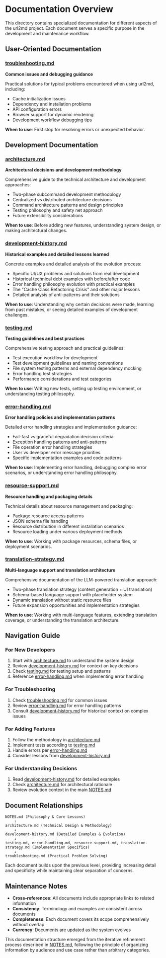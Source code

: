 # Documentation Overview

This directory contains specialized documentation for different aspects of the url2md project. Each document serves a specific purpose in the development and maintenance workflow.

## User-Oriented Documentation

### [troubleshooting.md](troubleshooting.md)
**Common issues and debugging guidance**

Practical solutions for typical problems encountered when using url2md, including:
- Cache initialization issues
- Dependency and installation problems
- API configuration errors
- Browser support for dynamic rendering
- Development workflow debugging tips

**When to use**: First stop for resolving errors or unexpected behavior.

## Development Documentation

### [architecture.md](architecture.md)
**Architectural decisions and development methodology**

Comprehensive guide to the technical architecture and development approaches:
- Two-phase subcommand development methodology
- Centralized vs distributed architecture decisions
- Command architecture patterns and design principles
- Testing philosophy and safety net approach
- Future extensibility considerations

**When to use**: Before adding new features, understanding system design, or making architectural changes.

### [development-history.md](development-history.md)
**Historical examples and detailed lessons learned**

Concrete examples and detailed analysis of the evolution process:
- Specific UI/UX problems and solutions from real development
- Historical technical debt examples with before/after code
- Error handling philosophy evolution with practical examples
- The "Cache Class Refactoring Crisis" and other major lessons
- Detailed analysis of anti-patterns and their solutions

**When to use**: Understanding why certain decisions were made, learning from past mistakes, or seeing detailed examples of development challenges.

### [testing.md](testing.md)
**Testing guidelines and best practices**

Comprehensive testing approach and practical guidelines:
- Test execution workflow for development
- Test development guidelines and naming conventions
- File system testing patterns and external dependency mocking
- Error handling test strategies
- Performance considerations and test categories

**When to use**: Writing new tests, setting up testing environment, or understanding testing philosophy.

### [error-handling.md](error-handling.md)
**Error handling policies and implementation patterns**

Detailed error handling strategies and implementation guidance:
- Fail-fast vs graceful degradation decision criteria
- Exception handling patterns and anti-patterns
- File operation error handling strategies
- User vs developer error message priorities
- Specific implementation examples and code patterns

**When to use**: Implementing error handling, debugging complex error scenarios, or understanding error handling philosophy.

### [resource-support.md](resource-support.md)
**Resource handling and packaging details**

Technical details about resource management and packaging:
- Package resource access patterns
- JSON schema file handling
- Resource distribution in different installation scenarios
- Resource loading under various deployment methods

**When to use**: Working with package resources, schema files, or deployment scenarios.

### [translation-strategy.md](translation-strategy.md)
**Multi-language support and translation architecture**

Comprehensive documentation of the LLM-powered translation approach:
- Two-phase translation strategy (content generation + UI translation)
- Schema-based language support with placeholder system
- Dynamic translation without static resource files
- Future expansion opportunities and implementation strategies

**When to use**: Working with multi-language features, extending translation coverage, or understanding the translation architecture.

## Navigation Guide

### For New Developers
1. Start with [architecture.md](architecture.md) to understand the system design
2. Review [development-history.md](development-history.md) for context on key decisions
3. Check [testing.md](testing.md) for testing setup and patterns
4. Reference [error-handling.md](error-handling.md) when implementing error handling

### For Troubleshooting
1. Check [troubleshooting.md](troubleshooting.md) for common issues
2. Review [error-handling.md](error-handling.md) for error handling patterns
3. Consult [development-history.md](development-history.md) for historical context on complex issues

### For Adding Features
1. Follow the methodology in [architecture.md](architecture.md)
2. Implement tests according to [testing.md](testing.md)
3. Handle errors per [error-handling.md](error-handling.md)
4. Consider lessons from [development-history.md](development-history.md)

### For Understanding Decisions
1. Read [development-history.md](development-history.md) for detailed examples
2. Check [architecture.md](architecture.md) for architectural rationale
3. Review evolution context in the main [NOTES.md](../NOTES.md)

## Document Relationships

```
NOTES.md (Philosophy & Core Lessons)
    ↓
architecture.md (Technical Design & Methodology)
    ↓
development-history.md (Detailed Examples & Evolution)
    ↓
testing.md, error-handling.md, resource-support.md, translation-strategy.md (Implementation Specifics)
    ↓
troubleshooting.md (Practical Problem Solving)
```

Each document builds upon the previous level, providing increasing detail and specificity while maintaining clear separation of concerns.

## Maintenance Notes

- **Cross-references**: All documents include appropriate links to related information
- **Consistency**: Terminology and examples are consistent across documents
- **Completeness**: Each document covers its scope comprehensively without overlap
- **Currency**: Documents are updated as the system evolves

This documentation structure emerged from the iterative refinement process described in [NOTES.md](../NOTES.md), following the principle of organizing information by audience and use case rather than arbitrary categories.